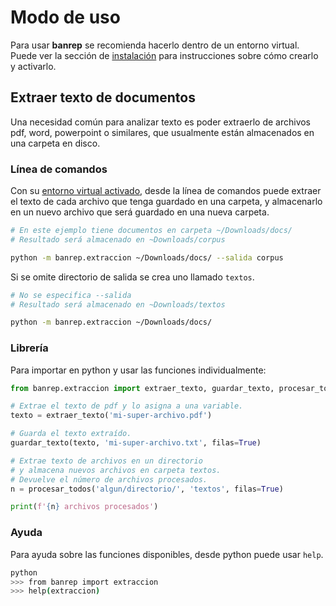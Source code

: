 # Modo de uso

Para usar **banrep** se recomienda hacerlo dentro de un entorno virtual. Puede ver la sección de [instalación][install] para instrucciones sobre cómo crearlo y activarlo.

[install]: instalacion.md

## Extraer texto de documentos

Una necesidad común para analizar texto es poder extraerlo de archivos pdf, word, powerpoint o similares, que usualmente están almacenados en una carpeta en disco.

### Línea de comandos

Con su [entorno virtual activado][install], desde la línea de comandos puede extraer el texto de cada archivo que tenga guardado en una carpeta, y almacenarlo en un nuevo archivo que será guardado en una nueva carpeta.

```bash
# En este ejemplo tiene documentos en carpeta ~/Downloads/docs/
# Resultado será almacenado en ~Downloads/corpus

python -m banrep.extraccion ~/Downloads/docs/ --salida corpus
```

Si se omite directorio de salida se crea uno llamado `textos`.

```bash
# No se especifica --salida
# Resultado será almacenado en ~Downloads/textos

python -m banrep.extraccion ~/Downloads/docs/
```

### Librería

Para importar en python y usar las funciones individualmente:

```python
from banrep.extraccion import extraer_texto, guardar_texto, procesar_todos

# Extrae el texto de pdf y lo asigna a una variable.
texto = extraer_texto('mi-super-archivo.pdf')

# Guarda el texto extraído.
guardar_texto(texto, 'mi-super-archivo.txt', filas=True)

# Extrae texto de archivos en un directorio
# y almacena nuevos archivos en carpeta textos.
# Devuelve el número de archivos procesados.
n = procesar_todos('algun/directorio/', 'textos', filas=True)

print(f'{n} archivos procesados')
```

### Ayuda

Para ayuda sobre las funciones disponibles, desde python puede usar `help`.

```bash
python
>>> from banrep import extraccion
>>> help(extraccion)
````
